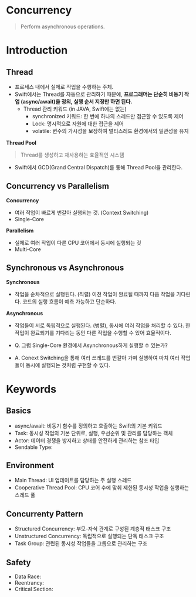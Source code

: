 # Concurrency
> Perform asynchronous operations.

# Introduction

## Thread
- 프로세스 내에서 실제로 작업을 수행하는 주체.
- Swift에서는 Thread를 자동으로 관리하기 때문에, **프로그래머는 단순히 비동기 작업 (async/await)을 정의, 실행 순서 지정만 하면 된다.**
    - Thread 관리 키워드 (in JAVA, Swift에는 없는)
        - synchronized 키워드: 한 번에 하나의 스레드만 접근할 수 있도록 제어
        - Lock: 명시적으로 자원에 대한 접근을 제어
        - volatile: 변수의 가시성을 보장하여 멀티스레드 환경에서의 일관성을 유지

**Thread Pool**
> Thread를 생성하고 재사용하는 효율적인 시스템
- Swift에서 GCD(Grand Central Dispatch)를 통해 Thread Pool을 관리한다.

## Concurrency vs Parallelism

**Concurrency**
- 여러 작업이 빠르게 번갈아 실행되는 것. (Context Switching)
- Single-Core

**Parallelism**
- 실제로 여러 작업이 다른 CPU 코어에서 동시에 실행되는 것
- Multi-Core

## Synchronous vs Asynchronous

**Synchronous**
- 작업을 순차적으로 실행된다. (직렬) 이전 작업이 완료될 때까지 다음 작업을 기다린다. 코드의 실행 흐름이 예측 가능하고 단순하다.

**Asynchronous**
- 작업들이 서로 독립적으로 실행된다. (병렬), 동시에 여러 작업을 처리할 수 있다. 한 작업이 완료되기를 기다리는 동안 다른 작업을 수행할 수 있어 효율적이다.

- Q. 그럼 Single-Core 환경에서 Asynchronous하게 실행할 수 있는가?
- A. Conext Switching을 통해 여러 쓰레드를 번갈아 가며 실행하여 마치 여러 작업들이 동시에 실행되는 것처럼 구현할 수 있다.

# Keywords

## Basics
- async/await: 비동기 함수를 정의하고 호출하는 Swift의 기본 키워드
- Task: 동시성 작업의 기본 단위로, 실행, 우선순위 및 관리를 담당하는 객체
- Actor: 데이터 경쟁을 방지하고 상태를 안전하게 관리하는 참조 타입
- Sendable Type: 

## Environment
- Main Thread: UI 업데이트를 담당하는 주 실행 스레드
- Cooperative Thread Pool: CPU 코어 수에 맞춰 제한된 동시성 작업을 실행하는 스레드 풀

## Concurrenty Pattern
- Structured Concurrency: 부모-자식 관계로 구성된 계층적 태스크 구조
- Unstructured Concurrency: 독립적으로 실행되는 단독 태스크 구조
- Task Group: 관련된 동시성 작업들을 그룹으로 관리하는 구조

## Safety
- Data Race: 
- Reentrancy: 
- Critical Section: 